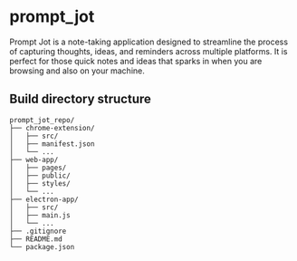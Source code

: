 # prompt_jot
Prompt Jot is a note-taking application designed to streamline the process of capturing thoughts, ideas, and reminders across multiple platforms. It is perfect for those quick notes and ideas that sparks in when you are browsing and also on your machine.

## Build directory structure

    prompt_jot_repo/
    ├── chrome-extension/
    │   ├── src/
    │   ├── manifest.json
    │   └── ...
    ├── web-app/
    │   ├── pages/
    │   ├── public/
    │   ├── styles/
    │   └── ...
    ├── electron-app/
    │   ├── src/
    │   ├── main.js
    │   └── ...
    ├── .gitignore
    ├── README.md
    └── package.json

